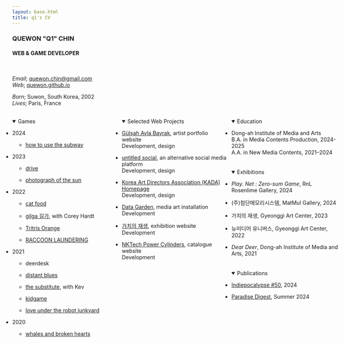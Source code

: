```yaml
---
layout: base.html
title: q1's CV
---
```


<script>
    window.addEventListener("beforeprint", () => {
        for (let element of document.querySelectorAll("details")) {
            element.dataset.openBeforePrint = element.open;
            element.open = true;
        }
    })
    
    window.addEventListener("afterprint", () => {
        for (let element of document.querySelectorAll("details")) {
            element.open = element.dataset.openBeforePrint == "true" ? true : false;
        }
    })
</script>

<style>
    .three-column, .three-column > div {
        display: flex;
        flex-direction: column;
        gap: 1.5em .5em;
    }

    details {
        height: fit-content;
    }

    @media (min-width: 50em), print {
        body {
            max-width: unset;
        }
        .three-column {
            display: grid;
            grid-template-columns: repeat(3, 1fr);
        }
    }

    @media print {
        body {
            font-size: 8pt;
        }
    }

    ul {
        padding: 0;
    }

    ul ul {
        padding-left: 2.5em;
    }

    li {
        margin-bottom: 1em;
    }
    ul li::before {
        display: none;
    }

    nav {
        display: none;
    }
</style>

### QUEWON "Q1" CHIN
#### WEB & GAME DEVELOPER

<br>

*Email*; [quewon.chin@gmail.com](mailto:quewon.chin@gmail.com)  
*Web*; [quewon.github.io](/)

*Born*; Suwon, South Korea, 2002  
*Lives*; Paris, France

<br>

<div class="three-column">
<details open>
    <summary>Games</summary>

- 2024

    - [how to use the subway](https://frogmen.itch.io/subway)

- 2023

    - [drive](https://quewon.github.io/drive/)
    - [photograph of the sun](https://frogmen.itch.io/photograph-of-the-sun)

- 2022

    - [cat food](https://frogmen.itch.io/cat-food)
    - [gilga 길가](https://frogmen.itch.io/gilga), with Corey Hardt
    - [Tritris Orange](https://frogmen.itch.io/tritris-orange)
    - [RACCOON LAUNDERING](https://frogmen.itch.io/raccoon-laundering)

- 2021

    - deerdesk
    - [distant blues](https://frogmen.itch.io/distant-blues)
    - [the substitute](https://frogmen.itch.io/the-substitute), with Kev
    - [kidgame](https://frogmen.itch.io/kidgame)
    - [love under the robot junkyard](https://frogmen.itch.io/love-under-the-robot-junkyard)

- 2020

    - [whales and broken hearts](https://frogmen.itch.io/whales-and-broken-hearts)

</details>

<details open>
    <summary>Selected Web Projects</summary>

- [Gülşah Ayla Bayrak](https://aylas-wip-portfolio.netlify.app/), artist portfolio website  
  Development, design
- [untitled social](/projects/2024-untitled-social), an alternative social media platform  
  Development, design
- [Korea Art Directors Association (KADA) Homepage](https://kada-art.org/)  
  Development, design
- [Data Garden](/projects/2025-data-garden), media art installation  
  Development
- [가치의 재생](https://dima-newcon.github.io/2023/), exhibition website  
  Development
- [NKTech Power Cylinders](http://www.nkpt.com/), catalogue website  
  Development

</details>

<div>

<details open>
    <summary>Education</summary>

- Dong-ah Institute of Media and Arts  
  B.A. in Media Contents Production, 2024-2025  
  A.A. in New Media Contents, 2021–2024

</details>

<details open>
    <summary>Exhibitions</summary>

- *Play. Net : Zero-sum Game*, RnL Rosenlime Gallery, 2024
- (주)첨단메모리시스템, MatMul Gallery, 2024
- 가치의 재생, Gyeonggi Art Center, 2023
- 뉴미디어 유니버스, Gyeonggi Art Center, 2022
- *Dear Deer*, Dong-ah Institute of Media and Arts, 2021

</details>

<details open>
    <summary>Publications</summary>

- [Indiepocalypse #50](https://pizzapranks.itch.io/indiepocalypse-50), 2024
- [Paradise Digest](https://paradise-collab.itch.io), Summer 2024

</details>

</div>
</div>